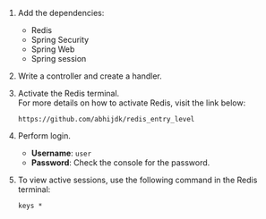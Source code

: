 1. Add the dependencies:  
   - Redis  
   - Spring Security  
   - Spring Web 
   - Spring session  

2. Write a controller and create a handler.

3. Activate the Redis terminal.  
   For more details on how to activate Redis, visit the link below:  

       https://github.com/abhijdk/redis_entry_level 

4. Perform login.  
   - **Username**: `user`  
   - **Password**: Check the console for the password.  

5. To view active sessions, use the following command in the Redis terminal:  

   ```
   keys *
   ```
